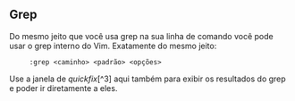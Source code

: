 Grep
----

Do mesmo jeito que você usa grep na sua linha de comando
você pode usar o grep interno do Vim. Exatamente do mesmo
jeito:

         :grep <caminho> <padrão> <opções>

Use a janela de *quickfix*[^3] aqui também para exibir os
resultados do grep e poder ir diretamente a eles.